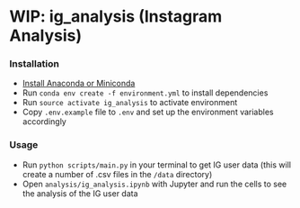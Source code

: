 # WIP: ig_analysis (Instagram Analysis)

### Installation
  - [Install Anaconda or Miniconda](https://conda.io/docs/user-guide/install/macos.html)
  - Run ``conda env create -f environment.yml`` to install dependencies
  - Run ``source activate ig_analysis`` to activate environment
  - Copy ``.env.example`` file to ``.env`` and set up the environment variables accordingly

### Usage
  - Run ``python scripts/main.py`` in your terminal to get IG user data (this will create a number of .csv files in the ``/data`` directory)
  - Open ``analysis/ig_analysis.ipynb`` with Jupyter and run the cells to see the analysis of the IG user data
